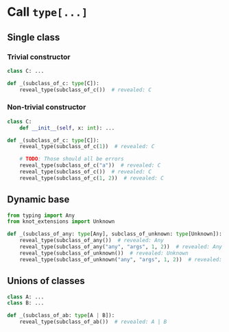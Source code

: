 # Call `type[...]`

## Single class

### Trivial constructor

```py
class C: ...

def _(subclass_of_c: type[C]):
    reveal_type(subclass_of_c())  # revealed: C
```

### Non-trivial constructor

```py
class C:
    def __init__(self, x: int): ...

def _(subclass_of_c: type[C]):
    reveal_type(subclass_of_c(1))  # revealed: C

    # TODO: Those should all be errors
    reveal_type(subclass_of_c("a"))  # revealed: C
    reveal_type(subclass_of_c())  # revealed: C
    reveal_type(subclass_of_c(1, 2))  # revealed: C
```

## Dynamic base

```py
from typing import Any
from knot_extensions import Unknown

def _(subclass_of_any: type[Any], subclass_of_unknown: type[Unknown]):
    reveal_type(subclass_of_any())  # revealed: Any
    reveal_type(subclass_of_any("any", "args", 1, 2))  # revealed: Any
    reveal_type(subclass_of_unknown())  # revealed: Unknown
    reveal_type(subclass_of_unknown("any", "args", 1, 2))  # revealed: Unknown
```

## Unions of classes

```py
class A: ...
class B: ...

def _(subclass_of_ab: type[A | B]):
    reveal_type(subclass_of_ab())  # revealed: A | B
```
